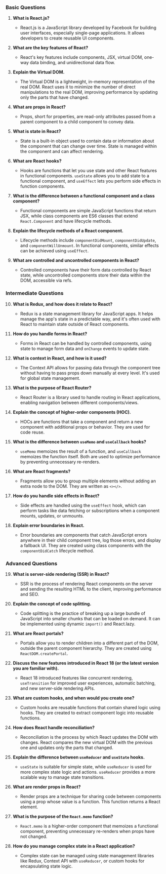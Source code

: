 ### Basic Questions

1. **What is React.js?**
   - React.js is a JavaScript library developed by Facebook for building user interfaces, especially single-page applications. It allows developers to create reusable UI components.

2. **What are the key features of React?**
   - React's key features include components, JSX, virtual DOM, one-way data binding, and unidirectional data flow.

3. **Explain the Virtual DOM.**
   - The Virtual DOM is a lightweight, in-memory representation of the real DOM. React uses it to minimize the number of direct manipulations to the real DOM, improving performance by updating only the parts that have changed.

4. **What are props in React?**
   - Props, short for properties, are read-only attributes passed from a parent component to a child component to convey data.

5. **What is state in React?**
   - State is a built-in object used to contain data or information about the component that can change over time. State is managed within the component and can affect rendering.

6. **What are React hooks?**
   - Hooks are functions that let you use state and other React features in functional components. `useState` allows you to add state to a functional component, and `useEffect` lets you perform side effects in function components.

7. **What is the difference between a functional component and a class component?**
   - Functional components are simple JavaScript functions that return JSX, while class components are ES6 classes that extend `React.Component` and have lifecycle methods.

8. **Explain the lifecycle methods of a React component.**
   - Lifecycle methods include `componentDidMount`, `componentDidUpdate`, and `componentWillUnmount`. In functional components, similar effects can be achieved using `useEffect`.

9. **What are controlled and uncontrolled components in React?**
   - Controlled components have their form data controlled by React state, while uncontrolled components store their data within the DOM, accessible via refs.

### Intermediate Questions

10. **What is Redux, and how does it relate to React?**
    - Redux is a state management library for JavaScript apps. It helps manage the app's state in a predictable way, and it's often used with React to maintain state outside of React components.

11. **How do you handle forms in React?**
    - Forms in React can be handled by controlled components, using state to manage form data and `onChange` events to update state.

12. **What is context in React, and how is it used?**
    - The Context API allows for passing data through the component tree without having to pass props down manually at every level. It's used for global state management.

13. **What is the purpose of React Router?**
    - React Router is a library used to handle routing in React applications, enabling navigation between different components/views.

14. **Explain the concept of higher-order components (HOC).**
    - HOCs are functions that take a component and return a new component with additional props or behavior. They are used for code reuse.

15. **What is the difference between `useMemo` and `useCallback` hooks?**
    - `useMemo` memoizes the result of a function, and `useCallback` memoizes the function itself. Both are used to optimize performance by preventing unnecessary re-renders.

16. **What are React fragments?**
    - Fragments allow you to group multiple elements without adding an extra node to the DOM. They are written as `<></>`.

17. **How do you handle side effects in React?**
    - Side effects are handled using the `useEffect` hook, which can perform tasks like data fetching or subscriptions when a component mounts, updates, or unmounts.

18. **Explain error boundaries in React.**
    - Error boundaries are components that catch JavaScript errors anywhere in their child component tree, log those errors, and display a fallback UI. They are created using class components with the `componentDidCatch` lifecycle method.

### Advanced Questions

19. **What is server-side rendering (SSR) in React?**
    - SSR is the process of rendering React components on the server and sending the resulting HTML to the client, improving performance and SEO.

20. **Explain the concept of code splitting.**
    - Code splitting is the practice of breaking up a large bundle of JavaScript into smaller chunks that can be loaded on demand. It can be implemented using dynamic `import()` and React.lazy.

21. **What are React portals?**
    - Portals allow you to render children into a different part of the DOM, outside the parent component hierarchy. They are created using `ReactDOM.createPortal`.

22. **Discuss the new features introduced in React 18 (or the latest version you are familiar with).**
    - React 18 introduced features like concurrent rendering, `useTransition` for improved user experiences, automatic batching, and new server-side rendering APIs.

23. **What are custom hooks, and when would you create one?**
    - Custom hooks are reusable functions that contain shared logic using hooks. They are created to extract component logic into reusable functions.

24. **How does React handle reconciliation?**
    - Reconciliation is the process by which React updates the DOM with changes. React compares the new virtual DOM with the previous one and updates only the parts that changed.

25. **Explain the difference between `useReducer` and `useState` hooks.**
    - `useState` is suitable for simple state, while `useReducer` is used for more complex state logic and actions. `useReducer` provides a more scalable way to manage state transitions.

26. **What are render props in React?**
    - Render props are a technique for sharing code between components using a prop whose value is a function. This function returns a React element.

27. **What is the purpose of the `React.memo` function?**
    - `React.memo` is a higher-order component that memoizes a functional component, preventing unnecessary re-renders when props have not changed.

28. **How do you manage complex state in a React application?**
    - Complex state can be managed using state management libraries like Redux, Context API with `useReducer`, or custom hooks for encapsulating state logic.